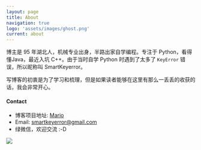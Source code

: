 ```yaml
---
layout: page
title: About
navigation: true
logo: 'assets/images/ghost.png'
current: about
---
```


博主是 95 年湖北人，机械专业出身，半路出家自学编程。专注于 Python，看得懂Java，最近入坑 C++。由于当时自学 Python 时遇到了太多了 `KeyError` 错误，所以昵称叫 SmartKeyerror。

写博客的初衷是为了学习和梳理，但是如果读者能够在这里有那么一丢丢的收获的话，我会非常开心。


#### Contact

- 博客项目地址: [Mario](https://github.com/SmartKeyerror/Mario)
- Email: smartkeyerror@gmail.com
- 绿微信，欢迎交流 :-D

![](https://smartkeyerror.oss-cn-shenzhen.aliyuncs.com/SmartKeyerror.jpg)
